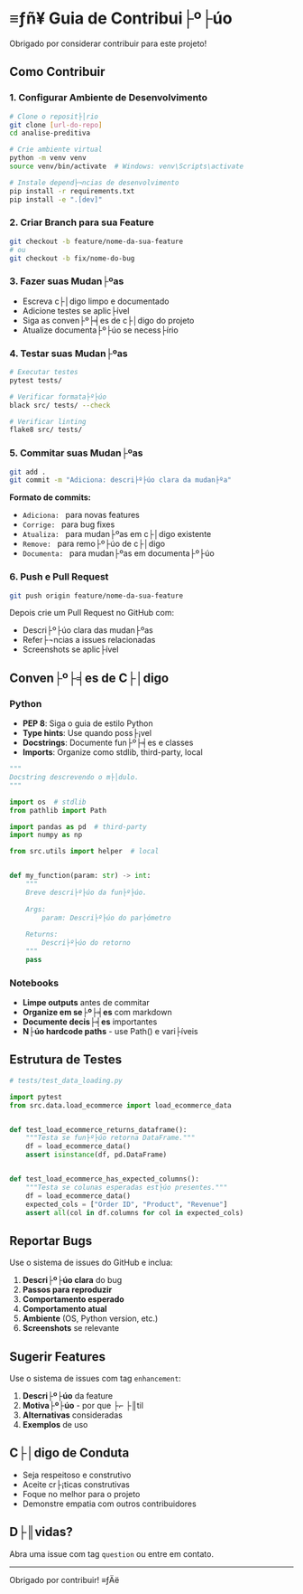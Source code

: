 ﻿# ≡ƒñ¥ Guia de Contribui├º├úo

Obrigado por considerar contribuir para este projeto!

## Como Contribuir

### 1. Configurar Ambiente de Desenvolvimento

```bash
# Clone o reposit├│rio
git clone [url-do-repo]
cd analise-preditiva

# Crie ambiente virtual
python -m venv venv
source venv/bin/activate  # Windows: venv\Scripts\activate

# Instale depend├¬ncias de desenvolvimento
pip install -r requirements.txt
pip install -e ".[dev]"
```

### 2. Criar Branch para sua Feature

```bash
git checkout -b feature/nome-da-sua-feature
# ou
git checkout -b fix/nome-do-bug
```

### 3. Fazer suas Mudan├ºas

- Escreva c├│digo limpo e documentado
- Adicione testes se aplic├ível
- Siga as conven├º├╡es de c├│digo do projeto
- Atualize documenta├º├úo se necess├írio

### 4. Testar suas Mudan├ºas

```bash
# Executar testes
pytest tests/

# Verificar formata├º├úo
black src/ tests/ --check

# Verificar linting
flake8 src/ tests/
```

### 5. Commitar suas Mudan├ºas

```bash
git add .
git commit -m "Adiciona: descri├º├úo clara da mudan├ºa"
```

**Formato de commits:**
- `Adiciona: ` para novas features
- `Corrige: ` para bug fixes
- `Atualiza: ` para mudan├ºas em c├│digo existente
- `Remove: ` para remo├º├úo de c├│digo
- `Documenta: ` para mudan├ºas em documenta├º├úo

### 6. Push e Pull Request

```bash
git push origin feature/nome-da-sua-feature
```

Depois crie um Pull Request no GitHub com:
- Descri├º├úo clara das mudan├ºas
- Refer├¬ncias a issues relacionadas
- Screenshots se aplic├ível

## Conven├º├╡es de C├│digo

### Python

- **PEP 8**: Siga o guia de estilo Python
- **Type hints**: Use quando poss├¡vel
- **Docstrings**: Documente fun├º├╡es e classes
- **Imports**: Organize como stdlib, third-party, local

```python
"""
Docstring descrevendo o m├│dulo.
"""

import os  # stdlib
from pathlib import Path

import pandas as pd  # third-party
import numpy as np

from src.utils import helper  # local


def my_function(param: str) -> int:
    """
    Breve descri├º├úo da fun├º├úo.
    
    Args:
        param: Descri├º├úo do par├ómetro
        
    Returns:
        Descri├º├úo do retorno
    """
    pass
```

### Notebooks

- **Limpe outputs** antes de commitar
- **Organize em se├º├╡es** com markdown
- **Documente decis├╡es** importantes
- **N├úo hardcode paths** - use Path() e vari├íveis

## Estrutura de Testes

```python
# tests/test_data_loading.py

import pytest
from src.data.load_ecommerce import load_ecommerce_data


def test_load_ecommerce_returns_dataframe():
    """Testa se fun├º├úo retorna DataFrame."""
    df = load_ecommerce_data()
    assert isinstance(df, pd.DataFrame)


def test_load_ecommerce_has_expected_columns():
    """Testa se colunas esperadas est├úo presentes."""
    df = load_ecommerce_data()
    expected_cols = ["Order ID", "Product", "Revenue"]
    assert all(col in df.columns for col in expected_cols)
```

## Reportar Bugs

Use o sistema de issues do GitHub e inclua:

1. **Descri├º├úo clara** do bug
2. **Passos para reproduzir**
3. **Comportamento esperado**
4. **Comportamento atual**
5. **Ambiente** (OS, Python version, etc.)
6. **Screenshots** se relevante

## Sugerir Features

Use o sistema de issues com tag `enhancement`:

1. **Descri├º├úo** da feature
2. **Motiva├º├úo** - por que ├⌐ ├║til
3. **Alternativas** consideradas
4. **Exemplos** de uso

## C├│digo de Conduta

- Seja respeitoso e construtivo
- Aceite cr├¡ticas construtivas
- Foque no melhor para o projeto
- Demonstre empatia com outros contribuidores

## D├║vidas?

Abra uma issue com tag `question` ou entre em contato.

---

Obrigado por contribuir! ≡ƒÄë

